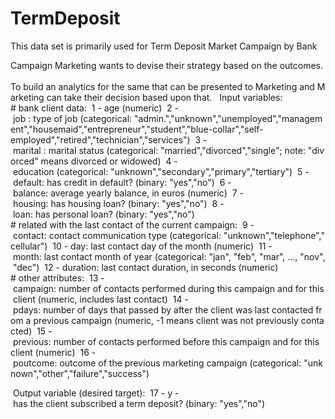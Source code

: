 # TermDeposit
This data set is primarily used for Term Deposit Market Campaign by Bank

Campaign Marketing wants to devise their strategy based on the outcomes.
 
To build an analytics for the same that can be presented to Marketing and Marketing can take their decision based upon that.
 
Input variables:
 
 # bank client data:
 1 - age (numeric)
 2 - job : type of job (categorical: "admin.","unknown","unemployed","management","housemaid","entrepreneur","student","blue-collar","self-employed","retired","technician","services")
 3 - marital : marital status (categorical: "married","divorced","single"; note: "divorced" means divorced or widowed)
 4 - education (categorical: "unknown","secondary","primary","tertiary")
 5 - default: has credit in default? (binary: "yes","no")
 6 - balance: average yearly balance, in euros (numeric)
 7 - housing: has housing loan? (binary: "yes","no")
 8 - loan: has personal loan? (binary: "yes","no")
 
 # related with the last contact of the current campaign:
 9 - contact: contact communication type (categorical: "unknown","telephone","cellular")
 10 - day: last contact day of the month (numeric)
 11 - month: last contact month of year (categorical: "jan", "feb", "mar", ..., "nov", "dec")
 12 - duration: last contact duration, in seconds (numeric)
 
 # other attributes:
 13 - campaign: number of contacts performed during this campaign and for this client (numeric, includes last contact)
 14 - pdays: number of days that passed by after the client was last contacted from a previous campaign (numeric, -1 means client was not previously contacted)
 15 - previous: number of contacts performed before this campaign and for this client (numeric)
 16 - poutcome: outcome of the previous marketing campaign (categorical: "unknown","other","failure","success")
 
 
 Output variable (desired target):
 17 - y - has the client subscribed a term deposit? (binary: "yes","no")
